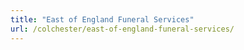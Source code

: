 ```yaml
---
title: "East of England Funeral Services"
url: /colchester/east-of-england-funeral-services/
---
```

